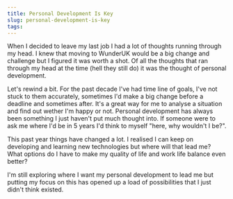 ```yaml
---
title: Personal Development Is Key
slug: personal-development-is-key
tags:
---
```

When I decided to leave my last job I had a lot of thoughts running through my head. I knew that moving to WunderUK would be a big change and challenge but I figured it was worth a shot. Of all the thoughts that ran through my head at the time (hell they still do) it was the thought of personal development.

Let's rewind a bit. For the past decade I've had time line of goals, I've not stuck to them accurately, sometimes I'd make a big change before a deadline and sometimes after. It's a great way for me to analyse a situation and find out wether I'm happy or not. Personal development has always been something I just haven't put much thought into. If someone were to ask me where I'd be in 5 years I'd think to myself "here, why wouldn't I be?".

This past year things have changed a lot. I realised I can keep on developing and learning new technologies but where will that lead me? What options do I have to make my quality of life and work life balance even better?

I'm still exploring where I want my personal development to lead me but putting my focus on this has opened up a load of possibilities that I just didn't think existed.
